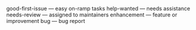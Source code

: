 good-first-issue — easy on-ramp tasks
help-wanted — needs assistance
needs-review — assigned to maintainers
enhancement — feature or improvement
bug — bug report